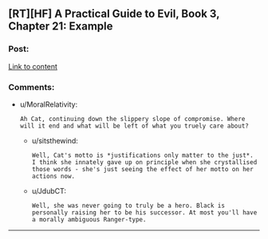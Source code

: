 ## [RT][HF] A Practical Guide to Evil, Book 3, Chapter 21: Example

### Post:

[Link to content](https://practicalguidetoevil.wordpress.com/2017/07/24/chapter-21-example/)

### Comments:

- u/MoralRelativity:
  ```
  Ah Cat, continuing down the slippery slope of compromise. Where will it end and what will be left of what you truely care about?
  ```

  - u/sitsthewind:
    ```
    Well, Cat's motto is *justifications only matter to the just*. I think she innately gave up on principle when she crystallised those words - she's just seeing the effect of her motto on her actions now.
    ```

  - u/JdubCT:
    ```
    Well, she was never going to truly be a hero. Black is personally raising her to be his successor. At most you'll have a morally ambiguous Ranger-type.
    ```

---

